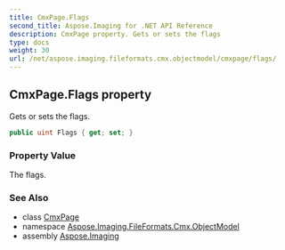 ```yaml
---
title: CmxPage.Flags
second_title: Aspose.Imaging for .NET API Reference
description: CmxPage property. Gets or sets the flags
type: docs
weight: 30
url: /net/aspose.imaging.fileformats.cmx.objectmodel/cmxpage/flags/
---
```

## CmxPage.Flags property

Gets or sets the flags.

```csharp
public uint Flags { get; set; }
```

### Property Value

The flags.

### See Also

* class [CmxPage](../)
* namespace [Aspose.Imaging.FileFormats.Cmx.ObjectModel](../../cmxpage/)
* assembly [Aspose.Imaging](../../../)



